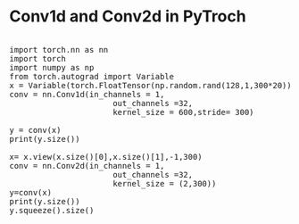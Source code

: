 # Conv1d and Conv2d in PyTroch



<pre></code>
import torch.nn as nn
import torch
import numpy as np
from torch.autograd import Variable
x = Variable(torch.FloatTensor(np.random.rand(128,1,300*20)))
conv = nn.Conv1d(in_channels = 1,
                      out_channels =32,
                      kernel_size = 600,stride= 300)

y = conv(x)
print(y.size())

x= x.view(x.size()[0],x.size()[1],-1,300)
conv = nn.Conv2d(in_channels = 1,
                      out_channels =32,
                      kernel_size = (2,300))
y=conv(x)
print(y.size())
y.squeeze().size()
</code>
</pre>